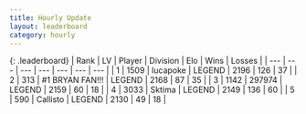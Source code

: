 ```yaml
---
title: Hourly Update
layout: leaderboard
category: hourly
---
```


{: .leaderboard}
| Rank | LV | Player | Division | Elo | Wins | Losses |
| --- | --- | --- | --- | --- | --- | --- |
| <span data-change="0">1</span> | 1509 | <span title="ID: 41925">lucapoke</span> | LEGEND | <span data-change="0">2196</span> | <span data-change="0">126</span> | <span data-change="0">37</span> |
| <span data-change="0">2</span> | 313 | <span title="ID: 756342">#1 BRYAN FAN!!!</span> | LEGEND | <span data-change="0">2168</span> | <span data-change="0">87</span> | <span data-change="0">35</span> |
| <span data-change="0">3</span> | 1142 | <span title="ID: 544038">297974</span> | LEGEND | <span data-change="0">2159</span> | <span data-change="0">60</span> | <span data-change="0">18</span> |
| <span data-change="0">4</span> | 3033 | <span title="ID: 353063">Sktima</span> | LEGEND | <span data-change="0">2149</span> | <span data-change="0">136</span> | <span data-change="0">60</span> |
| <span data-change="0">5</span> | 590 | <span title="ID: 619928">Callisto</span> | LEGEND | <span data-change="0">2130</span> | <span data-change="0">49</span> | <span data-change="0">18</span> |